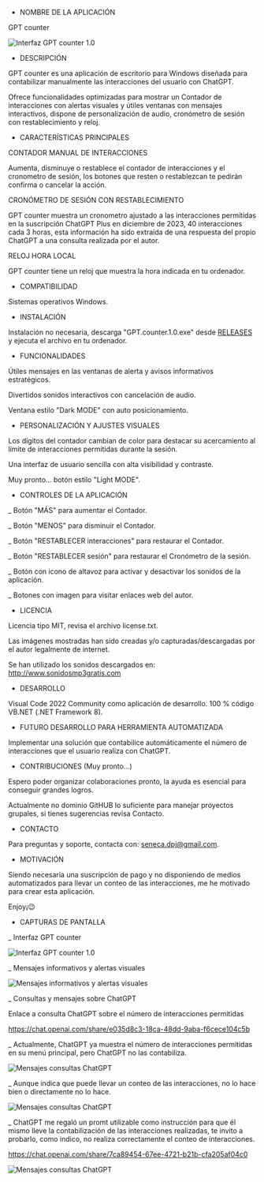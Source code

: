 
- NOMBRE DE LA APLICACIÓN

GPT counter

![Interfaz GPT counter 1.0](screenshots/1-Interfaz-GPT-counter.png)

- DESCRIPCIÓN

GPT counter es una aplicación de escritorio para Windows diseñada para contabilizar manualmente las interacciones del usuario con ChatGPT.

Ofrece funcionalidades optimizadas para mostrar un Contador de interacciones con alertas visuales y útiles ventanas con mensajes interactivos, dispone de personalización de audio, cronómetro de sesión con restablecimiento y reloj.


- CARACTERÍSTICAS PRINCIPALES

CONTADOR MANUAL DE INTERACCIONES

Aumenta, disminuye o restablece el contador de interacciones y el cronometro de sesión, los botones que resten o restablezcan te pedirán confirma o cancelar la acción.

CRONÓMETRO DE SESIÓN CON RESTABLECIMIENTO

GPT counter muestra un cronometro ajustado a las interacciones permitidas en la suscripción ChatGPT Plus en diciembre de 2023, 40 interacciones cada 3 horas, esta información ha sido extraída de una respuesta del propio ChatGPT a una consulta realizada por el autor.

RELOJ HORA LOCAL

GPT counter tiene un reloj que muestra la hora indicada en tu ordenador.


- COMPATIBILIDAD

Sistemas operativos Windows.


- INSTALACIÓN

Instalación no necesaria, descarga "GPT.counter.1.0.exe" desde [RELEASES](https://github.com/SenecaDPJ/GPT-counter-v.1.0/releases) y ejecuta el archivo en tu ordenador. 


- FUNCIONALIDADES

Útiles mensajes en las ventanas de alerta y avisos informativos estratégicos.

Divertidos sonidos interactivos con cancelación de audio.

Ventana estilo "Dark MODE" con auto posicionamiento.


- PERSONALIZACIÓN Y AJUSTES VISUALES

Los dígitos del contador cambian de color para destacar su acercamiento al límite de interacciones permitidas durante la sesión.

Una interfaz de usuario sencilla con alta visibilidad y contraste.

Muy pronto... botón estilo "Light MODE".


- CONTROLES DE LA APLICACIÓN

_ Botón "MÁS" para aumentar el Contador.

_ Botón "MENOS" para disminuir el Contador.

_ Botón "RESTABLECER interacciones" para restaurar el Contador.

_ Botón "RESTABLECER sesión" para restaurar el Cronómetro de la sesión.

_ Botón con icono de altavoz para activar y desactivar los sonidos de la aplicación.

_ Botones con imagen para visitar enlaces web del autor.


- LICENCIA 

Licencia tipo MIT, revisa el archivo license.txt. 

Las imágenes mostradas han sido creadas y/o capturadas/descargadas por el autor legalmente de internet.

Se han utilizado los sonidos descargados en: http://www.sonidosmp3gratis.com


- DESARROLLO

Visual Code 2022 Community como aplicación de desarrollo.
100 % código VB.NET (.NET Framework 8). 
 

- FUTURO DESARROLLO PARA HERRAMIENTA AUTOMATIZADA

Implementar una solución que contabilice automáticamente el número de interacciones que el usuario realiza con ChatGPT.


- CONTRIBUCIONES (Muy pronto...)

Espero poder organizar colaboraciones pronto, la ayuda es esencial para conseguir grandes logros.

Actualmente no dominio GitHUB lo suficiente para manejar proyectos grupales, si tienes sugerencias revisa Contacto.


- CONTACTO

Para preguntas y soporte, contacta con: seneca.dpj@gmail.com.


- MOTIVACIÓN

Siendo necesaria una suscripción de pago y no disponiendo de medios automatizados para llevar un conteo de las interacciones, me he motivado para crear esta aplicación. 

Enjoy¡😉 


- CAPTURAS DE PANTALLA

_ Interfaz GPT counter

![Interfaz GPT counter 1.0](screenshots/2-Interfaz-GPT-counter.png)

_ Mensajes informativos y alertas visuales

![Mensajes informativos y alertas visuales](screenshots/3-Visual-Mensajes-Personalizacion.png)

_ Consultas y mensajes sobre ChatGPT

Enlace a consulta ChatGPT sobre el número de interacciones permitidas 

https://chat.openai.com/share/e035d8c3-18ca-48dd-9aba-f6cece104c5b

_ Actualmente, ChatGPT ya muestra el número de interacciones permitidas en su menú principal, pero ChatGPT no las contabiliza.

![Mensajes consultas ChatGPT](screenshots/4-Detalles1-GPT.png)

_ Aunque indica que puede llevar un conteo de las interacciones, no lo hace bien o directamente no lo hace.

![Mensajes consultas ChatGPT](screenshots/5-Detalles2-GPT.png)

 _ ChatGPT me regaló un promt utilizable como instrucción para que él mismo lleve la contabilización de las interacciones realizadas, te invito a probarlo, como indico, no realiza correctamente el conteo de interacciones.
 
 https://chat.openai.com/share/7ca89454-67ee-4721-b21b-cfa205af04c0

 ![Mensajes consultas ChatGPT](screenshots/6-Detalles3-GPT.png)
